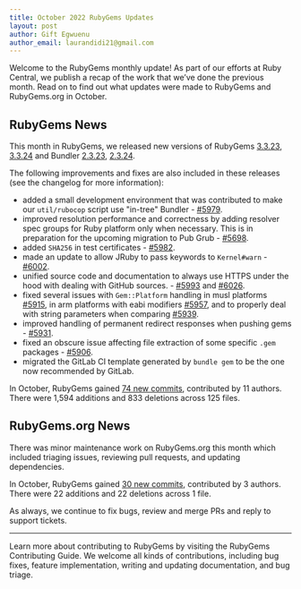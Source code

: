 ```yaml
---
title: October 2022 RubyGems Updates
layout: post
author: Gift Egwuenu
author_email: laurandidi21@gmail.com
---
```


Welcome to the RubyGems monthly update! As part of our efforts at Ruby Central, we publish a recap of the work that we’ve done the previous month. Read on to find out what updates were made to RubyGems and RubyGems.org in October.

## RubyGems News
This month in RubyGems, we released new versions of RubyGems [3.3.23](https://github.com/rubygems/rubygems/blob/master/CHANGELOG.md#3323--2022-10-05), [3.3.24](https://github.com/rubygems/rubygems/blob/master/CHANGELOG.md#3324--2022-10-17) and Bundler [2.3.23](https://github.com/rubygems/rubygems/blob/master/bundler/CHANGELOG.md#2323-october-5-2022), [2.3.24](https://github.com/rubygems/rubygems/blob/master/bundler/CHANGELOG.md#2324-october-17-2022).

The following improvements and fixes are also included in these releases (see the changelog for more information):

- added a small development environment that was contributed to make our `util/rubocop` script use "in-tree" Bundler - [#5979](https://github.com/rubygems/rubygems/pull/5979).
- improved resolution performance and correctness by adding resolver spec groups for Ruby platform only when necessary. This is in preparation for the upcoming migration to Pub Grub - [#5698](https://github.com/rubygems/rubygems/pull/5698).
- added `SHA256` in test certificates - [#5982](https://github.com/rubygems/rubygems/pull/5982).
- made an update to allow JRuby to pass keywords to `Kernel#warn` - [#6002](https://github.com/rubygems/rubygems/pull/6002).
- unified source code and documentation to always use HTTPS under the hood with dealing with GitHub sources. - [#5993](https://github.com/rubygems/rubygems/pull/5993) and [#6026](https://github.com/rubygems/rubygems/pull/6026).
- fixed several issues with `Gem::Platform` handling in musl platforms [#5915](https://github.com/rubygems/rubygems/pull/5915), in arm platforms with eabi modifiers [#5957](https://github.com/rubygems/rubygems/pull/5957), and to properly deal with string parameters when comparing [#5939](https://github.com/rubygems/rubygems/pull/5939).
- improved handling of permanent redirect responses when pushing gems - [#5931](https://github.com/rubygems/rubygems/pull/5931).
- fixed an obscure issue affecting file extraction of some specific `.gem` packages - [#5906](https://github.com/rubygems/rubygems/pull/5906).
- migrated the GitLab CI template generated by `bundle gem` to be the one now recommended by GitLab.

In October, RubyGems gained [74 new commits](https://github.com/rubygems/rubygems/compare/master@%7B2022-10-01%7D...master@%7B2022-10-31%7D), contributed by 11 authors. There were 1,594 additions and 833 deletions across 125 files.

## RubyGems.org News

There was minor maintenance work on RubyGems.org this month which included triaging issues, reviewing pull requests, and updating dependencies.

In October, RubyGems gained [30 new commits](https://github.com/rubygems/rubygems.org/compare/master@%7B2022-10-01%7D...master@%7B2022-10-31%7D), contributed by 3 authors. There were 22 additions and 22 deletions across 1 file.

As always, we continue to fix bugs, review and merge PRs and reply to support tickets.

---
Learn more about contributing to RubyGems by visiting the RubyGems Contributing Guide. We welcome all kinds of contributions, including bug fixes, feature implementation, writing and updating documentation, and bug triage.
